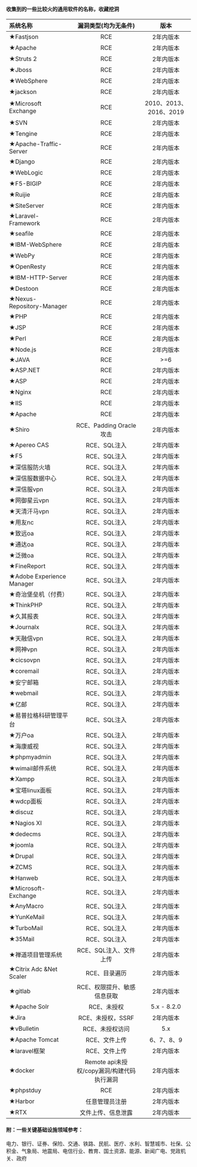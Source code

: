 #### 收集到的一些比较火的通用软件的名称，收藏挖洞

| 系统名称  | 漏洞类型(均为无条件) |  版本  |
| :---- | :----: | :----: |
| ★Fastjson | RCE | 2年内版本 |
| ★Apache | RCE | 2年内版本 |
| ★Struts 2 | RCE | 2年内版本 |
| ★Jboss | RCE | 2年内版本 |
| ★WebSphere | RCE | 2年内版本 |
| ★jackson | RCE | 2年内版本 |
| ★Microsoft Exchange | RCE | 2010、2013、2016、2019 |
| ★SVN | RCE | 2年内版本 |
| ★Tengine |    RCE   |   2年内版本    |
| ★Apache-Traffic-Server | RCE |  2年内版本 |
| ★Django|  RCE  | 2年内版本  |
| ★WebLogic |   RCE |  2年内版本 |
| ★F5-BIGIP |   RCE |   2年内版本|
| ★Ruijie | RCE | 2年内版本 |
| ★SiteServer | RCE | 2年内版本 |
| ★Laravel-Framework | RCE | 2年内版本 |
| ★seafile | RCE | 2年内版本 |
| ★IBM-WebSphere	 | RCE | 2年内版本 |
| ★WebPy  |  RCE | 2年内版本 |
| ★OpenResty |  RCE | 2年内版本 |
| ★IBM-HTTP-Server | RCE | 2年内版本 |
| ★Destoon |   RCE | 2年内版本 |
| ★Nexus-Repository-Manager |  RCE | 2年内版本 |
| ★PHP   |  RCE | 2年内版本 |
| ★JSP |  RCE | 2年内版本 |
| ★Perl | RCE | 2年内版本 |
| ★Node.js  | RCE  | 2年内版本 |
| ★JAVA  | RCE | >=6 |
| ★ASP.NET   |  RCE |2年内版本 |
| ★ASP    |  RCE | 2年内版本 |
| ★Nginx |  RCE |2年内版本 |
| ★IIS |  RCE |2年内版本 |
|★Apache  |  RCE | 2年内版本 |
|  ★Shiro|  RCE、Padding Oracle攻击 |  2年内版本 |
| ★Apereo CAS      | RCE、SQL注入 | 2年内版本 |
| ★F5    | RCE、SQL注入 | 2年内版本 |
| ★深信服防火墙  | RCE、SQL注入 | 2年内版本 |
|★深信服数据中心     | RCE、SQL注入 | 2年内版本 |
| ★深信服vpn   | RCE、SQL注入 | 2年内版本 |
| ★网御星云vpn  | RCE、SQL注入 | 2年内版本 |
|★天清汗马vpn  | RCE、SQL注入 | 2年内版本 |
| ★用友nc    | RCE、SQL注入 | 2年内版本 |
| ★致远oa | RCE、SQL注入 | 2年内版本 |
| ★通达oa | RCE、SQL注入 | 2年内版本 |
| ★泛微oa | RCE、SQL注入 | 2年内版本 |
|★FineReport      | RCE、SQL注入 | 2年内版本 |
| ★Adobe Experience Manager | RCE、SQL注入 | 2年内版本 |
| ★奇治堡垒机（付费）  | RCE、SQL注入 | 2年内版本 |
| ★ThinkPHP | RCE、SQL注入 | 2年内版本 |
| ★久其报表 | RCE、SQL注入 | 2年内版本 |
| ★Journalx | RCE、SQL注入 | 2年内版本 |
| ★天融信vpn	 | RCE、SQL注入 | 2年内版本 |
| ★网神vpn   | RCE、SQL注入 | 2年内版本 |
| ★cicsovpn | RCE、SQL注入 | 2年内版本 |
| ★coremail | RCE、SQL注入 | 2年内版本 |
| ★安宁邮箱 | RCE、SQL注入 | 2年内版本 |
|  ★webmail   | RCE、SQL注入 | 2年内版本 |
| ★亿邮    | RCE、SQL注入 | 2年内版本 |
| ★易普拉格科研管理平台 | RCE、SQL注入 | 2年内版本 |
| ★万户oa | RCE、SQL注入 | 2年内版本 |
| ★海康威视 | RCE、SQL注入 | 2年内版本 |
| ★phpmyadmin	 | RCE、SQL注入 | 2年内版本 |
| ★wimail邮件系统 | RCE、SQL注入 | 2年内版本 |
| ★Xampp	 | RCE、SQL注入 | 2年内版本 |
| ★宝塔linux面板 | RCE、SQL注入 | 2年内版本 |
| ★wdcp面板	  | RCE、SQL注入 | 2年内版本 |
| ★discuz	   | RCE、SQL注入 | 2年内版本 |
|  ★Nagios XI	| RCE、SQL注入 | 2年内版本 |
| ★dedecms  | RCE、SQL注入 | 2年内版本 |
| ★joomla | RCE、SQL注入 | 2年内版本 |
|  ★Drupal	| RCE、SQL注入 | 2年内版本 |
|  ★ZCMS| RCE、SQL注入 | 2年内版本 |
| ★Hanweb | RCE、SQL注入 | 2年内版本 |
| ★Microsoft-Exchange	 | RCE、SQL注入 | 2年内版本 |
| ★AnyMacro  | RCE、SQL注入 | 2年内版本 |
| ★YunKeMail  | RCE、SQL注入 | 2年内版本 |
| ★TurboMail  | RCE、SQL注入 | 2年内版本 |
| ★35Mail	 | RCE、SQL注入 | 2年内版本 |
|★禅道项目管理系统 | RCE、SQL注入、文件上传 | 2年内版本 |
|★Citrix Adc &Net Scaler	 | RCE、目录遍历 |  2年内版本|
| ★gitlab| RCE、权限提升、敏感信息获取 | 2年内版本 |
|★Apache Solr  |   RCE、未授权|  5.x - 8.2.0 |
|★Jira  |  RCE、未授权，SSRF |  2年内版本|
| ★vBulletin| RCE、未授权访问  | 	5.x|
|★Apache Tomcat 	 |  RCE、文件上传	|   6、7、8、9 |
| ★laravel框架| RCE、文件上传 |2年内版本 |
|★docker|Remote  api未授权/copy漏洞/构建代码执行漏洞|2年内版本|
|★phpstduy	|RCE|2年内版本|
|★Harbor|任意管理员注册|2年内版本|
|★RTX|文件上传、信息泄露|2年内版本|


#### 附：一些关键基础设施领域参考：
电力、银行、证券、保险、交通、铁路、民航、医疗、水利、智慧城市、社保、公积金、气象局、地震局、电信行业、教育、国土资源、能源、新闻广电、党政机关、政府
